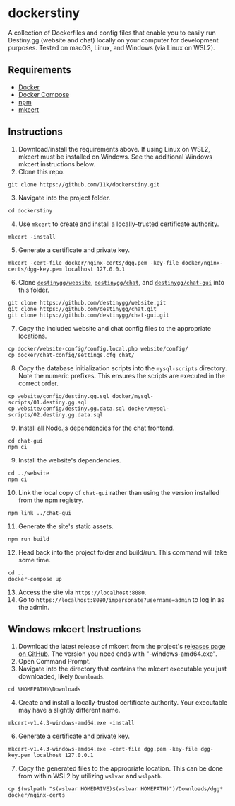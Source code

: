 # dockerstiny

A collection of Dockerfiles and config files that enable you to easily run Destiny.gg (website and chat) locally on your computer for development purposes. Tested on macOS, Linux, and Windows (via Linux on WSL2).

## Requirements
* [Docker](https://www.docker.com/)
* [Docker Compose](https://docs.docker.com/compose/)
* [npm](https://www.npmjs.com/)
* [mkcert](https://github.com/FiloSottile/mkcert)

## Instructions
1. Download/install the requirements above. If using Linux on WSL2, mkcert must be installed on Windows. See the additional Windows mkcert instructions below.
2. Clone this repo.
```
git clone https://github.com/11k/dockerstiny.git
```

3. Navigate into the project folder.
```
cd dockerstiny
```

4. Use `mkcert` to create and install a locally-trusted certificate authority.
```
mkcert -install
```
5. Generate a certificate and private key.
```
mkcert -cert-file docker/nginx-certs/dgg.pem -key-file docker/nginx-certs/dgg-key.pem localhost 127.0.0.1
```

6. Clone [`destinygg/website`](https://github.com/destinygg/website.git), [`destinygg/chat`](https://github.com/destinygg/chat.git), and [`destinygg/chat-gui`](https://github.com/destinygg/chat-gui.git) into this folder.
```
git clone https://github.com/destinygg/website.git
git clone https://github.com/destinygg/chat.git
git clone https://github.com/destinygg/chat-gui.git
```

7. Copy the included website and chat config files to the appropriate locations.
```
cp docker/website-config/config.local.php website/config/
cp docker/chat-config/settings.cfg chat/
```

8. Copy the database initialization scripts into the `mysql-scripts` directory. Note the numeric prefixes. This ensures the scripts are executed in the correct order.
```
cp website/config/destiny.gg.sql docker/mysql-scripts/01.destiny.gg.sql
cp website/config/destiny.gg.data.sql docker/mysql-scripts/02.destiny.gg.data.sql
```

9. Install all Node.js dependencies for the chat frontend.
```
cd chat-gui
npm ci
```

9. Install the website's dependencies.
```
cd ../website
npm ci
```

10. Link the local copy of `chat-gui` rather than using the version installed from the npm registry.
```
npm link ../chat-gui
```

11. Generate the site's static assets.
```
npm run build
```

12. Head back into the project folder and build/run. This command will take some time.
```
cd ..
docker-compose up
```

13. Access the site via `https://localhost:8080`.
14. Go to `https://localhost:8080/impersonate?username=admin` to log in as the admin.

## Windows mkcert Instructions
1. Download the latest release of mkcert from the project's [releases page on GitHub](https://github.com/FiloSottile/mkcert/releases). The version you need ends with "-windows-amd64.exe".
2. Open Command Prompt.
3. Navigate into the directory that contains the mkcert executable you just downloaded, likely `Downloads`.
```
cd %HOMEPATH%\Downloads
```

4. Create and install a locally-trusted certificate authority. Your executable may have a slightly different name.
```
mkcert-v1.4.3-windows-amd64.exe -install
```

6. Generate a certificate and private key.
```
mkcert-v1.4.3-windows-amd64.exe -cert-file dgg.pem -key-file dgg-key.pem localhost 127.0.0.1
```

7. Copy the generated files to the appropriate location. This can be done from within WSL2 by utilizing `wslvar` and `wslpath`.
```
cp $(wslpath "$(wslvar HOMEDRIVE)$(wslvar HOMEPATH)")/Downloads/dgg* docker/nginx-certs
```
